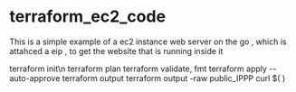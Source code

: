 # terraform_ec2_code

This is a simple example of a ec2 instance web server on the go , 
which is attahced a eip , to get the website that is running inside it 

terraform init\n
terraform plan 
terraform validate, fmt 
terraform apply --auto-approve 
terraform output 
terraform output -raw public_IPPP
curl $( ) 

